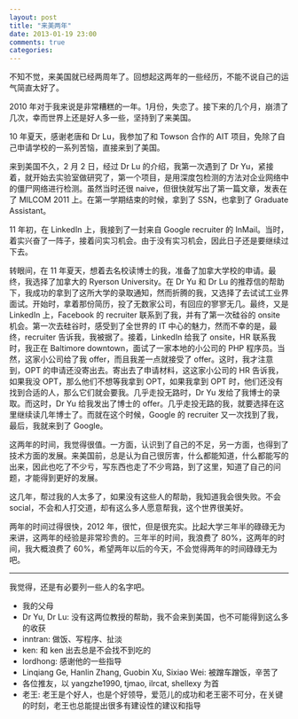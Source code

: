 ```yaml
---
layout: post
title: "来美两年"
date: 2013-01-19 23:00
comments: true
categories: 
---
```

不知不觉，来美国就已经两周年了。回想起这两年的一些经历，不能不说自己的运气简直太好了。

<!--more-->

2010 年对于我来说是非常糟糕的一年。1月份，失恋了。接下来的几个月，崩溃了几次，幸而世界上还是好人多一些，坚持到了来美国。

10 年夏天，感谢老唐和 Dr Lu，我参加了和 Towson 合作的 AIT 项目，免除了自己申请学校的一系列苦恼，直接来到了美国。

来到美国不久，2 月 2 日，经过 Dr Lu 的介绍，我第一次遇到了 Dr Yu，紧接着，就开始去实验室做研究了，第一个项目，是用深度包检测的方法对企业网络中的僵尸网络进行检测。虽然当时还很 naive，但很快就写出了第一篇文章，发表在了 MILCOM 2011 上。在第一学期结束的时候，拿到了 SSN，也拿到了 Graduate Assistant。

11 年初，在 LinkedIn 上，我接到了一封来自 Google recruiter 的 InMail。当时，着实兴奋了一阵子，接着问实习机会。由于没有实习机会，因此日子还是要继续过下去。

转眼间，在 11 年夏天，想着去名校读博士的我，准备了加拿大学校的申请。最终，我选择了加拿大的 Ryerson University。在 Dr Yu 和 Dr Lu 的推荐信的帮助下，我成功的拿到了这所大学的录取通知，然而折腾的我，又选择了去试试工业界面试。开始时，拿着那份简历，投了无数家公司，有回应的寥寥无几。最终，又是 LinkedIn 上，Facebook 的 recruiter 联系到了我，并有了第一次硅谷的 onsite 机会。第一次去硅谷时，感受到了全世界的 IT 中心的魅力，然而不幸的是，最终，recruiter 告诉我，我被据了。接着，LinkedIn 给我了 onsite，HR 联系我时，我正在 Baltimore downtown，面试了一家本地的小公司的 PHP 程序员。当然，这家小公司给了我 offer，而且我差一点就接受了 offer。这时，我才注意到，OPT 的申请还没寄出去。寄出去了申请材料，这这家小公司的 HR 告诉我，如果我没 OPT，那么他们不想等我拿到 OPT，如果我拿到 OPT 时，他们还没有找到合适的人，那么它们就会要我。几乎走投无路时，Dr Yu 发给了我博士的录取。而这时，Dr Yu 给我发出了博士的 offer。几乎走投无路的我，就要选择在这里继续读几年博士了。而就在这个时候，Google 的 recruiter 又一次找到了我，最后，我就来到了 Google。

这两年的时间，我觉得很值。一方面，认识到了自己的不足，另一方面，也得到了技术方面的发展。来美国前，总是认为自己很厉害，什么都能知道，什么都能写的出来，因此也吃了不少亏，写东西也走了不少弯路，到了这里，知道了自己的问题，才能得到更好的发展。

这几年，帮过我的人太多了，如果没有这些人的帮助，我知道我会很失败。不会 social，不会和人打交道，却有这么多人愿意帮我，这个世界很美好。

两年的时间过得很快，2012 年，很忙，但是很充实。比起大学三年半的碌碌无为来讲，这两年的经验是非常珍贵的。三年半的时间，我浪费了 80%，这两年的时间，我大概浪费了 60%，希望两年以后的今天，不会觉得两年的时间碌碌无为吧。

- - -

我觉得，还是有必要列一些人的名字吧。

* 我的父母
* Dr Yu, Dr Lu: 没有这两位教授的帮助，我不会来到美国，也不可能得到这么多的收获
* inntran: 做饭、写程序、扯淡
* ken: 和 ken 出去总是不会找不到吃的
* lordhong: 感谢他的一些指导
* Linqiang Ge, Hanlin Zhang, Guobin Xu, Sixiao Wei: 被蹭车蹭饭，辛苦了
* 各位推友，以 yangzhe1990, tjmao, ilrcat, shellexy 为首
* 老王: 老王是个好人，也是个好领导，爱范儿的成功和老王密不可分，在关键的时刻，老王也总能提出很多有建设性的建议和指导
